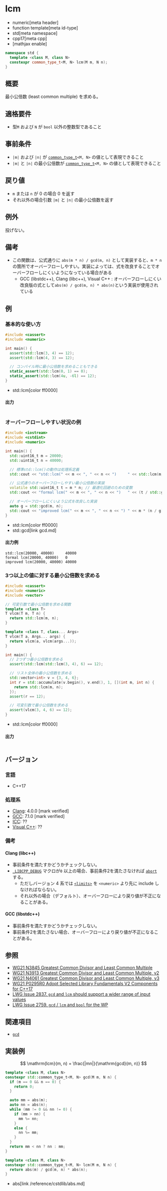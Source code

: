 # lcm
* numeric[meta header]
* function template[meta id-type]
* std[meta namespace]
* cpp17[meta cpp]
* [mathjax enable]

```cpp
namespace std {
  template <class M, class N>
  constexpr common_type_t<M, N> lcm(M m, N n);
}
```

## 概要
最小公倍数 (least common multiple) を求める。


## 適格要件
- 型`M` および `N` が `bool` 以外の整数型であること


## 事前条件
- `|m|` および `|n|` が [`common_type_t`](/reference/type_traits/common_type.md)`<M, N>` の値として表現できること
- `|m|` と `|n|` の最小公倍数が [`common_type_t`](/reference/type_traits/common_type.md)`<M, N>` の値として表現できること


## 戻り値
- `m` または `n` が 0 の場合 0 を返す
- それ以外の場合引数 `|m|` と `|n|` の最小公倍数を返す


## 例外
投げない。


## 備考
- この関数は、公式通りに `abs(m * n) / gcd(m, n)` として実装すると、`m * n`の箇所でオーバーフローしやすい。実装によっては、式を改良することでオーバーフローしにくいようになっている場合がある
    - GCC (libstdc++), Clang (libc++), Visual C++ : オーバーフローしにくい改良版の式として`abs(m) / gcd(m, n) * abs(n)`という実装が使用されている


## 例
### 基本的な使い方
```cpp example
#include <cassert>
#include <numeric>

int main() {
  assert(std::lcm(3, 4) == 12);
  assert(std::lcm(4, 3) == 12);

  // コンパイル時に最小公倍数を求めることもできる
  static_assert(std::lcm(0, 1) == 0);
  static_assert(std::lcm(4u, -6l) == 12);
}
```
* std::lcm[color ff0000]

#### 出力
```
```

### オーバーフローしやすい状況の例
```cpp example
#include <iostream>
#include <cstdint>
#include <numeric>

int main() {
  std::uint16_t m = 20000;
  std::uint16_t n = 40000;

  // 標準std::lcm()の動作は処理系定義
  std::cout << "std::lcm(" << m << ", " << n << ")     " << std::lcm(m, n) << std::endl;

  // 公式通りのオーバーフローしやすい最小公倍数の実装
  volatile std::uint16_t t = m * n; // 最適化回避のための変数
  std::cout << "formal lcm(" << m << ", " << n << ")   " << (t / std::gcd(m, n)) << std::endl;

  // オーバーフローしにくいよう公式を改良した実装
  auto g = std::gcd(m, n);
  std::cout << "improved lcm(" << m << ", " << n << ") " << m * (n / g) << std::endl;
}
```
* std::lcm[color ff0000]
* std::gcd[link gcd.md]

#### 出力例
```
std::lcm(20000, 40000)     40000
formal lcm(20000, 40000)   0
improved lcm(20000, 40000) 40000
```

### 3つ以上の値に対する最小公倍数を求める
```cpp example
#include <cassert>
#include <numeric>
#include <vector>

// 可変引数で最小公倍数を求める関数
template <class T>
T vlcm(T m, T n) {
  return std::lcm(m, n);
}

template <class T, class... Args>
T vlcm(T a, Args... args) {
  return vlcm(a, vlcm(args...));
}

int main() {
  // 2つずつ最小公倍数を求める
  assert(std::lcm(std::lcm(3, 4), 6) == 12);

  // リスト全体の最小公倍数を求める
  std::vector<int> v = {3, 4, 6};
  int r = std::accumulate(v.begin(), v.end(), 1, [](int m, int n) {
    return std::lcm(m, n);
  });
  assert(r == 12);

  // 可変引数で最小公倍数を求める
  assert(vlcm(3, 4, 6) == 12);
}
```
* std::lcm[color ff0000]

#### 出力
```
```


## バージョン
### 言語
- C++17

### 処理系
- [Clang](/implementation.md#clang): 4.0.0 [mark verified]
- [GCC](/implementation.md#gcc): 7.1.0 [mark verified]
- [ICC](/implementation.md#icc): ??
- [Visual C++](/implementation.md#visual_cpp): ??

### 備考
#### Clang (libc++)
- 事前条件を満たすかどうかチェックしない。
- [`_LIBCPP_DEBUG`](http://releases.llvm.org/5.0.0/projects/libcxx/docs/DesignDocs/DebugMode.html#using-debug-mode) マクロが`0` 以上の場合、事前条件2を満たさなければ [`abort`](/reference/cstdlib/abort.md) する。
    - ただしバージョン 4 系では [`<limits>`](/reference/limits.md) を `<numeric>` より先に include しなければならない。
    - それ以外の場合（デフォルト）、オーバーフローにより戻り値が不正になることがある。

#### GCC (libstdc++)
- 事前条件を満たすかどうかチェックしない。
- 事前条件2を満たさない場合、オーバーフローにより戻り値が不正になることがある。


## 参照
* [WG21 N3845 Greatest Common Divisor and Least Common Multiple](http://www.open-std.org/jtc1/sc22/wg21/docs/papers/2014/n3845.pdf)
* [WG21 N3913 Greatest Common Divisor and Least Common Multiple, v2](http://www.open-std.org/jtc1/sc22/wg21/docs/papers/2014/n3913.pdf)
* [WG21 N4061 Greatest Common Divisor and Least Common Multiple, v3](http://www.open-std.org/jtc1/sc22/wg21/docs/papers/2014/n4061.pdf)
* [WG21 P0295R0 Adopt Selected Library Fundamentals V2 Components for C++17](http://www.open-std.org/jtc1/sc22/wg21/docs/papers/2016/p0295r0.pdf)
* [LWG Issue 2837. `gcd` and `lcm` should support a wider range of input values](https://wg21.cmeerw.net/lwg/issue2837)
* [LWG Issue 2759. `gcd` / `lcm` and `bool` for the WP](https://wg21.cmeerw.net/lwg/issue2759)


## 関連項目
* [`gcd`](gcd.md)


## 実装例
$$ \mathrm{lcm}(m, n) = \frac{|mn|}{\mathrm{gcd}(m, n)} $$

```cpp
template <class M, class N>
constexpr std::common_type_t<M, N> gcd(M m, N n) {
  if (m == 0 && n == 0) {
    return 0;
  }

  auto mm = abs(m);
  auto nn = abs(n);
  while (mm != 0 && nn != 0) {
    if (mm > nn) {
      mm %= nn;
    }
    else {
      nn %= mm;
    }
  }
  return mm < nn ? nn : mm;
}

template <class M, class N>
constexpr std::common_type_t<M, N> lcm(M m, N n) {
  return abs(m) / gcd(m, n) * abs(n);
}
```
* abs[link /reference/cstdlib/abs.md]

